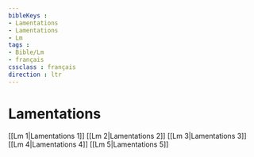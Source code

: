 ```yaml
---
bibleKeys : 
- Lamentations
- Lamentations
- Lm
tags : 
- Bible/Lm
- français
cssclass : français
direction : ltr
---
```


# Lamentations

[[Lm 1|Lamentations 1]]
[[Lm 2|Lamentations 2]]
[[Lm 3|Lamentations 3]]
[[Lm 4|Lamentations 4]]
[[Lm 5|Lamentations 5]]
